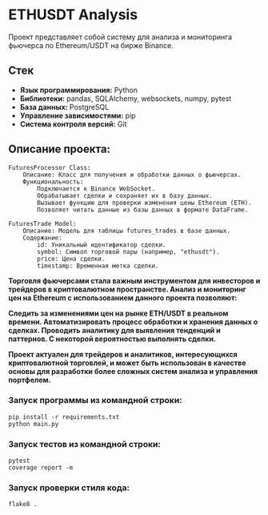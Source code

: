 # ETHUSDT Analysis

Проект представляет собой систему для анализа и мониторинга фьючерса по
Ethereum/USDT на бирже Binance.

## Стек

- **Язык программирования:** Python
- **Библиотеки:** pandas, SQLAlchemy, websockets, numpy, pytest
- **База данных:** PostgreSQL
- **Управление зависимостями:** pip
- **Система контроля версий:** Git

## Описание проекта:

    FuturesProcessor Class:
        Описание: Класс для получения и обработки данных о фьючерсах.
        Функциональность:
            Подключается к Binance WebSocket.
            Обрабатывает сделки и сохраняет их в базу данных.
            Вызывает функцию для проверки изменения цены Ethereum (ETH).
            Позволяет читать данные из базы данных в формате DataFrame.

    FuturesTrade Model:
        Описание: Модель для таблицы futures_trades в базе данных.
        Содержание:
            id: Уникальный идентификатор сделки.
            symbol: Символ торговой пары (например, "ethusdt").
            price: Цена сделки.
            timestamp: Временная метка сделки.

**Торговля фьючерсами стала важным инструментом для инвесторов и трейдеров в криптовалютном пространстве. Анализ и мониторинг цен на Ethereum с использованием данного проекта позволяют:**

**Следить за изменениями цен на рынке ETH/USDT в реальном времени.
Автоматизировать процесс обработки и хранения данных о сделках.
Проводить аналитику для выявления тенденций и паттернов.
C некоторой вероятностью выполнять сделки.**

**Проект актуален для трейдеров и аналитиков, интересующихся криптовалютной
торговлей, и может быть использован в качестве основы для разработки более
сложных систем анализа и управления портфелем.**

### Запуск программы из командной строки:

```shell
pip install -r requirements.txt
python main.py
```

### Запуск тестов из командной строки:

```shell
pytest
coverage report -m
```

### Запуск проверки стиля кода:

```shell
flake8 .
```
